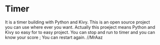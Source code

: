 # Timer
It is a timer building with Python and Kivy.
This is an open source project you can use where ever you want.
Actually this proeject means Python and Kivy so easy for to easy project.
You can stop and run to timer and you can know your score ; You can restart again.
//MrAaz
